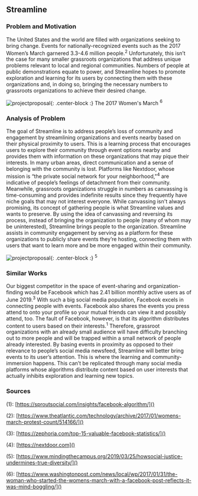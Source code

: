
## Streamline

### Problem and Motivation

The United States and the world are filled with organizations seeking to bring change. Events for nationally-recognized events such as the 2017 Women’s March garnered 3.3-4.6 million people.<sup>2</sup> Unfortunately, this isn’t the case for many smaller grassroots organizations that address unique problems relevant to local and regional communities. Numbers of people at public demonstrations equate to power, and Streamline hopes to promote exploration and learning for its users by connecting them with these organizations and, in doing so, bringing the necessary numbers to grassroots organizations to achieve their desired change.

![projectproposal]({{site.baseurl}}/img/womensmarch.jpeg){: .center-block :}
The 2017 Women's March <sup>6</sup>

### Analysis of Problem

The goal of Streamline is to address people’s loss of community and engagement by streamlining organizations and events nearby based on their physical proximity to users. This is a learning process that encourages users to explore their community through event options nearby and provides them with information on these organizations that may pique their interests. In many urban areas, direct communication and a sense of belonging with the community is lost. Platforms like Nextdoor, whose mission is “the private social network for your neighborhood,"<sup>4</sup> are indicative of people’s feelings of detachment from their community. Meanwhile, grassroots organizations struggle in numbers as canvassing is time-consuming and provides indefinite results since they frequently have niche goals that may not interest everyone. While canvassing isn't always promising, its concept of gathering people is what Streamline values and wants to preserve. By using the idea of canvassing and reversing its process, instead of bringing the organization to people (many of whom may be uninterested), Streamline brings people to the organization. Streamline assists in community engagement by serving as a platform for these organizations to publicly share events they’re hosting, connecting them with users that want to learn more and be more engaged within their community. 

![projectproposal]({{site.baseurl}}/img/projectproposal1.jpeg){: .center-block :}
<sup>5</sup>

### Similar Works

Our biggest competitor in the space of event-sharing and organization-finding would be Facebook which has 2.41 billion monthly active users as of June 2019.<sup>3</sup> With such a big social media population, Facebook excels in connecting people with events. Facebook also shares the events you press attend to onto your profile so your mutual friends can view it and possibly attend, too. The fault of Facebook, however, is that its algorithm distributes content to users based on their interests.<sup>1</sup> Therefore, grassroot organizations with an already small audience will have difficulty branching out to more people and will be trapped within a small network of people already interested. By basing events in proximity as opposed to their relevance to people’s social media newsfeed, Streamline will better bring events to its user’s attention. This is where the learning and community-immersion happens. This can’t be replicated through many social media platforms whose algorithms distribute content based on user interests that actually inhibits exploration and learning new topics.


### Sources
(1): [https://sproutsocial.com/insights/facebook-algorithm/]()

(2): [https://www.theatlantic.com/technology/archive/2017/01/womens-march-protest-count/514166/]()

(3): [https://zephoria.com/top-15-valuable-facebook-statistics/]()

(4): [https://nextdoor.com]()

(5): [https://www.mindingthecampus.org/2019/03/25/howsocial-justice-undermines-true-diversity/]()

(6): [https://www.washingtonpost.com/news/local/wp/2017/01/31/the-woman-who-started-the-womens-march-with-a-facebook-post-reflects-it-was-mind-boggling/]()
